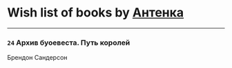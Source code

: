 # Wish list of books by [Антенка](https://plus.google.com/u/0/118158645037334943900/)
---

### `24` Архив буоевеста. Путь королей
Брендон Сандерсон

